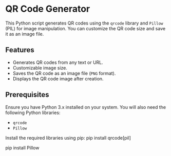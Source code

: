 # QR Code Generator

This Python script generates QR codes using the `qrcode` library and `Pillow` (PIL) for image manipulation. You can customize the QR code size and save it as an image file.

## Features
- Generates QR codes from any text or URL.
- Customizable image size.
- Saves the QR code as an image file (`PNG` format).
- Displays the QR code image after creation.

## Prerequisites
Ensure you have Python 3.x installed on your system. You will also need the following Python libraries:
- `qrcode`
- `Pillow`

Install the required libraries using pip:
pip install qrcode[pil]

pip install Pillow
